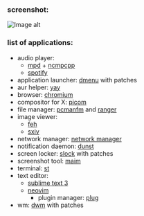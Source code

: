 ### screenshot:

![Image alt](https://raw.githubusercontent.com/sadparadiseinhell/dotfiles/master/images/dracula_dark_bg_scrot.png)

### list of applications:

* audio player:
  - [mpd](https://www.musicpd.org/) + [ncmpcpp](https://rybczak.net/ncmpcpp/)
  - [spotify](https://www.spotify.com/us/download/linux)
* application launcher: [dmenu](https://tools.suckless.org/dmenu/) with patches
* aur helper: [yay](https://github.com/Jguer/yay)
* browser: [chromium](https://www.chromium.org/)
* compositor for X: [picom](https://github.com/yshui/picom)
* file manager: [pcmanfm](https://wiki.lxde.org/en/PCManFM) and [ranger](https://ranger.github.io/)
* image viewer:
  - [feh](https://feh.finalrewind.org/)
  - [sxiv](https://github.com/muennich/sxiv)
* network manager: [network manager](https://wiki.gnome.org/Projects/NetworkManager/)
* notification daemon: [dunst](https://dunst-project.org/)
* screen locker: [slock](https://tools.suckless.org/slock/) with patches
* screenshot tool: [maim](https://github.com/naelstrof/maim)
* terminal: [st](https://st.suckless.org/)
* text editor:
  - [sublime text 3](https://www.sublimetext.com/3)
  - [neovim](https://neovim.io/)
    - plugin manager: [plug](https://github.com/junegunn/vim-plug)
* wm: [dwm](https://dwm.suckless.org/) with patches
